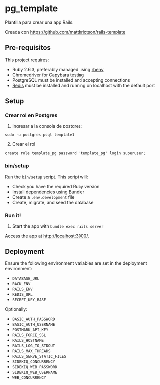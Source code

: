 # pg_template

Plantilla para crear una app Rails.

Creada con https://github.com/mattbrictson/rails-template

## Pre-requisitos

This project requires:

* Ruby 2.6.3, preferably managed using [rbenv][]
* Chromedriver for Capybara testing
* PostgreSQL must be installed and accepting connections
* [Redis][] must be installed and running on localhost with the default port

## Setup

### Crear rol en Postgres

1. Ingresar a la consola de postgres:
```
sudo -u postgres psql template1
```
2. Crear el rol
```
create role template_pg password 'template_pg' login superuser;
```

### bin/setup

Run the `bin/setup` script. This script will:

* Check you have the required Ruby version
* Install dependencies using Bundler
* Create a `.env.development` file
* Create, migrate, and seed the database

### Run it!

<!--
  TODO:
  1. Run `bin/rake` to run all tests and lint checks. -->
1. Start the app with `bundle exec rails server`

Access the app at <http://localhost:3000/>.

## Deployment

Ensure the following environment variables are set in the deployment environment:

* `DATABASE_URL`
* `RACK_ENV`
* `RAILS_ENV`
* `REDIS_URL`
* `SECRET_KEY_BASE`

Optionally:

* `BASIC_AUTH_PASSWORD`
* `BASIC_AUTH_USERNAME`
* `POSTMARK_API_KEY`
* `RAILS_FORCE_SSL`
* `RAILS_HOSTNAME`
* `RAILS_LOG_TO_STDOUT`
* `RAILS_MAX_THREADS`
* `RAILS_SERVE_STATIC_FILES`
* `SIDEKIQ_CONCURRENCY`
* `SIDEKIQ_WEB_PASSWORD`
* `SIDEKIQ_WEB_USERNAME`
* `WEB_CONCURRENCY`

[rbenv]:https://github.com/sstephenson/rbenv
[redis]:http://redis.io
[Homebrew]:http://brew.sh

